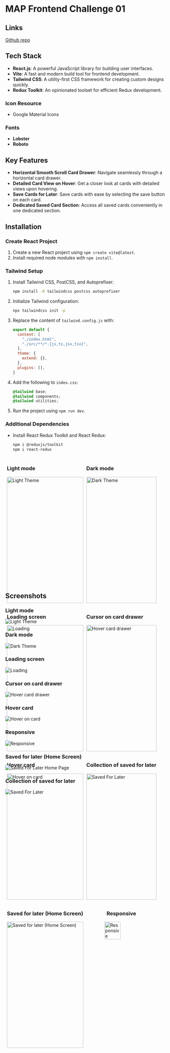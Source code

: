# MAP Frontend Challenge 01
## Links
[Github repo](https://github.com/Bharatchandran/MAP_Frontend_Challenge_01)
## Tech Stack 

- **React.js**: A powerful JavaScript library for building user interfaces.
- **Vite**: A fast and modern build tool for frontend development.
- **Tailwind CSS**: A utility-first CSS framework for creating custom designs quickly.
- **Redux Toolkit**: An opinionated toolset for efficient Redux development.

### Icon Resource
- Google Material Icons
### Fonts
- **Lobster**
- **Roboto**

## Key Features

- **Horizontal Smooth Scroll Card Drawer**: Navigate seamlessly through a horizontal card drawer.
- **Detailed Card View on Hover**: Get a closer look at cards with detailed views upon hovering.
- **Save Cards for Later**: Save cards with ease by selecting the save button on each card.
- **Dedicated Saved Card Section**: Access all saved cards conveniently in one dedicated section.


## Installation

### Create React Project

1. Create a new React project using `npm create vite@latest`.
2. Install required node modules with `npm install`.

### Tailwind Setup

1. Install Tailwind CSS, PostCSS, and Autoprefixer:
    ```bash
    npm install -D tailwindcss postcss autoprefixer
    ```
2. Initialize Tailwind configuration:
    ```bash
    npx tailwindcss init -p
    ```
3. Replace the content of `tailwind.config.js` with:
    ```javascript
    export default {
      content: [
        "./index.html",
        "./src/**/*.{js,ts,jsx,tsx}",
      ],
      theme: {
        extend: {},
      },
      plugins: [],
    }
    ```
4. Add the following to `index.css`:
    ```css
    @tailwind base;
    @tailwind components;
    @tailwind utilities;
    ```

5. Run the project using `npm run dev`.

### Additional Dependencies

- Install React Redux Toolkit and React Redux:
    ```bash
    npm i @reduxjs/toolkit
    npm i react-redux
    ```

<div style="display: flex;">
    <div> 
        <div style=" padding: 5px;">
            <h3>Light mode</h3>
            <img src="README_Assets/LightMode.png" alt="Light Theme" style="width: 100%;">
        </div>
        <div style=" padding: 5px;">
            <h3>Loading screen</h3>
            <img src="README_Assets/loading.png" alt="Loading" style="width: 100%;">
        </div>
        <div style=" padding: 5px;">
            <h3>Hover card</h3>
            <img src="README_Assets/hover_on_cardLightMode.png" alt="Hover on card" style="width: 100%;">
        </div>
        <div style=" padding: 5px;">
            <h3>Saved for later (Home Screen)</h3>
            <img src="README_Assets/savedHomePage.png" alt="Saved for later (Home Screen)" style="width: 100%;">
        </div>
    </div>
    <div>
        <div style=" padding: 5px;">
            <h3>Dark mode</h3>
            <img src="README_Assets/DarkMode.png" alt="Dark Theme" style="width: 100%;">
        </div>
        <div style=" padding: 5px;">
            <h3>Cursor on card drawer</h3>
            <img src="README_Assets/cursor_on_card_drawer.png" alt="Hover card drawer" style="width: 100%;">
        </div>
        <div style=" padding: 5px;">
            <h3>Collection of saved for later</h3>
            <img src="README_Assets/Saved_For_Later.png" alt="Saved For Later" style="width: 100%;">
        </div>
        <div style=" padding: 5px; display:flex; justify-content: center; align-items: center; flex-direction: column;" >
            <h3>Responsive</h3>
            <img src="README_Assets/responsive.png" alt="Responsive" style="width: 48%; ">
        </div>
    </div>
</div>

## Screenshots
### Light mode
![Light Theme](README_Assets/LightMode.png)
### Dark mode
![Dark Theme](README_Assets/DarkMode.png)
### Loading screen
![Loading](README_Assets/loading.png)
### Cursor on card drawer
![Hover card drawer](README_Assets/cursor_on_card_drawer.png)
### Hover card
![Hover on card](README_Assets/hover_on_cardLightMode.png)
### Responsive
![Responsive](README_Assets/responsive.png)
### Saved for later (Home Screen)
![Saved For Later Home Page](README_Assets/savedHomePage.png)
### Collection of saved for later
![Saved For Later](README_Assets/Saved_For_Later.png)
